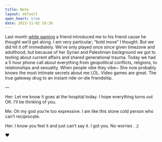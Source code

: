```yaml
---
title: Note
layout: default
open_heart: true
date: 2023-11-02 19:38
---
```


Last month [while gaming](https://muan.co/stories/32e7d090-43cd-437b-acdb-d902334c8400) a friend introduced me to his friend cause he thought we’d get along. I am very particular; “bold move” I thought. But we did hit it off immediately. We’ve only played once since given timezone and adulthood, but because of her Syrian and Palestinian background we got to texting about current affairs and shared generational trauma. Today we had a 5 hour phone call about everything from geopolitical conflicts, religions, to relationships and sexuality. When people vibe they vibe~ She now probably knows the most intimate secrets about me LOL. Video games are great. The true gateway drug to an instant ride-or-die friendship. 

—

Her: Let me know it goes at the hospital today. I hope everything turns out OK. I’ll be thinking of you.

Me: Oh my god you’re too expressive. I am like this stone cold person who can’t reciprocate.

Her: I know you feel it and just can’t say it. I got you. No worries . ;)

♥︎
